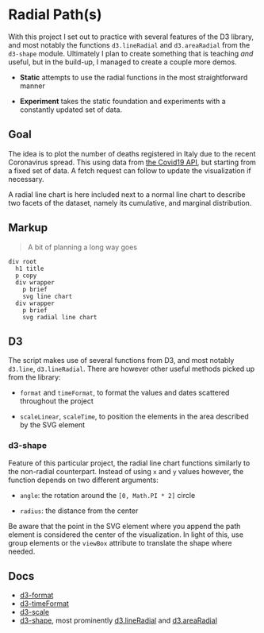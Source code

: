 # Radial Path(s)

With this project I set out to practice with several features of the D3 library, and most notably the functions `d3.lineRadial` and `d3.areaRadial` from the `d3-shape` module. Ultimately I plan to create something that is teaching _and_ useful, but in the build-up, I managed to create a couple more demos.

- **Static** attempts to use the radial functions in the most straightforward manner

- **Experiment** takes the static foundation and experiments with a constantly updated set of data.

## Goal

The idea is to plot the number of deaths registered in Italy due to the recent Coronavirus spread. This using data from [the Covid19 API](https://covid19api.com/), but starting from a fixed set of data. A fetch request can follow to update the visualization if necessary.

A radial line chart is here included next to a normal line chart to describe two facets of the dataset, namely its cumulative, and marginal distribution.

## Markup

> A bit of planning a long way goes

```pug
div root
  h1 title
  p copy
  div wrapper
    p brief
    svg line chart
  div wrapper
    p brief
    svg radial line chart
```

## D3

The script makes use of several functions from D3, and most notably `d3.line`, `d3.lineRadial`. There are however other useful methods picked up from the library:

- `format` and `timeFormat`, to format the values and dates scattered throughout the project

- `scaleLinear`, `scaleTime`, to position the elements in the area described by the SVG element

### d3-shape

Feature of this particular project, the radial line chart functions similarly to the non-radial counterpart. Instead of using `x` and `y` values however, the function depends on two different arguments:

- `angle`: the rotation around the `[0, Math.PI * 2]` circle

- `radius`: the distance from the center

Be aware that the point in the SVG element where you append the path element is considered the center of the visualization. In light of this, use group elements or the `viewBox` attribute to translate the shape where needed.

## Docs

- [d3-format](https://github.com/d3/d3-format)
- [d3-timeFormat](https://github.com/d3/d3-time-format)
- [d3-scale](https://github.com/d3/d3-scale)
- [d3-shape](https://github.com/d3/d3-shape), most prominently [d3.lineRadial](https://github.com/d3/d3-shape#lineRadial) and [d3.areaRadial](https://github.com/d3/d3-shape#areaRadial)

